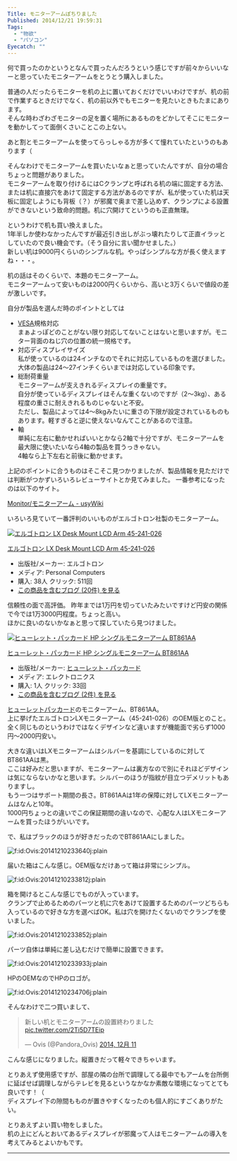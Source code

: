 ```yaml
---
Title: モニターアームぽちりました
Published: 2014/12/21 19:59:31
Tags:
  - "物欲"
  - "パソコン"
Eyecatch: ""
---
```

<p>何で買ったのかというとなんで買ったんだろうという感じですが前々からいいなーと思っていたモニターアームをとうとう購入しました。</p>

<p>普通の人だったらモニターを机の上に置いておくだけでいいわけですが、机の前で作業するときだけでなく、机の前以外でもモニターを見たいときもたまにあります。<br/>
そんな時わざわざモニターの足を置く場所にあるものをどかしてそこにモニターを動かしてって面倒くさいことこの上ない。</p>

<p>あと割とモニターアームを使ってらっしゃる方が多くて憧れていたというのもあります（</p>

<p>そんなわけでモニターアームを買いたいなぁと思っていたんですが、自分の場合ちょっと問題がありました。<br/>
モニターアームを取り付けるにはCクランプと呼ばれる机の端に固定する方法、または机に直接穴をあけて固定する方法があるのですが、私が使っていた机は天板に固定しようにも背板（？）が邪魔で奥まで差し込めず、クランプによる設置ができないという致命的問題。机に穴開けてというのも正直無理。</p>

<p>というわけで机も買い換えました。<br/>
1年半しか使わなかったんですが最近引き出しがぶっ壊れたりして正直イラッとしていたので良い機会です。（そう自分に言い聞かせました。）<br/>
新しい机は9000円くらいのシンプルな机。やっぱシンプルな方が長く使えますね・・・。</p>

<p>机の話はそのくらいで、本題のモニターアーム。<br/>
モニターアームって安いものは2000円くらいから、高いと3万くらいで値段の差が激しいです。</p>

<p>自分が製品を選んだ時のポイントとしては</p>

<ul>
<li><a class="keyword" href="http://d.hatena.ne.jp/keyword/VESA">VESA</a>規格対応<br/>
まぁよっぽどのことがない限り対応してないことはないと思いますが。モニター背面のねじ穴の位置の統一規格です。</li>
<li>対応ディスプレイサイズ<br/>
私が使っているのは24インチなのでそれに対応しているものを選びました。大体の製品は24～27インチくらいまでは対応している印象です。</li>
<li>総耐荷重量<br/>
モニターアームが支えきれるディスプレイの重量です。<br/>
自分が使っているディスプレイはそんな重くないのですが（2～3kg）、ある程度の重さに耐えきれるものじゃないと不安。<br/>
ただし、製品によっては4～8kgみたいに重さの下限が設定されているものもあります。軽すぎると逆に使えないなんてことがあるので注意。</li>
<li>軸<br/>
単純に左右に動かせればいいとかなら2軸で十分ですが、モニターアームを最大限に使いたいなら4軸の製品を買うっきゃない。<br/>
4軸なら上下左右と前後に動かせます。</li>
</ul>


<p>上記のポイントに合うものはそこそこ見つかりましたが、製品情報を見ただけでは判断がつかずいろいろレビューサイトとか見てみました。
一番参考になったのは以下のサイト。</p>

<p><a href="http://pc.usy.jp/wiki/158.html">Monitor/&#x30E2;&#x30CB;&#x30BF;&#x30FC;&#x30A2;&#x30FC;&#x30E0; - usyWiki</a></p>

<p>いろいろ見ていて一番評判のいいものがエルゴトロン社製のモニターアーム。</p>

<p><div class="hatena-asin-detail"><a href="http://www.amazon.co.jp/exec/obidos/ASIN/B00358RIRC/ovis91-22/"><img src="http://ecx.images-amazon.com/images/I/31U9FY8LSdL._SL160_.jpg" class="hatena-asin-detail-image" alt="エルゴトロン LX Desk Mount LCD Arm 45-241-026" title="エルゴトロン LX Desk Mount LCD Arm 45-241-026"></a><div class="hatena-asin-detail-info"><p class="hatena-asin-detail-title"><a href="http://www.amazon.co.jp/exec/obidos/ASIN/B00358RIRC/ovis91-22/">エルゴトロン LX Desk Mount LCD Arm 45-241-026</a></p><ul><li><span class="hatena-asin-detail-label">出版社/メーカー:</span> エルゴトロン</li><li><span class="hatena-asin-detail-label">メディア:</span> Personal Computers</li><li><span class="hatena-asin-detail-label">購入</span>: 38人 <span class="hatena-asin-detail-label">クリック</span>: 511回</li><li><a href="http://d.hatena.ne.jp/asin/B00358RIRC/ovis91-22" target="_blank">この商品を含むブログ (20件) を見る</a></li></ul></div><div class="hatena-asin-detail-foot"></div></div></p>

<p>信頼性の面で高評価。
昨年までは1万円を切っていたみたいですけど円安の関係で今では1万3000円程度。ちょっと高い。<br/>
ほかに良いのないかなぁと思って探していたら見つけました。</p>

<p><div class="hatena-asin-detail"><a href="http://www.amazon.co.jp/exec/obidos/ASIN/B006PYJD44/ovis91-22/"><img src="http://ecx.images-amazon.com/images/I/31CNJYZmxEL._SL160_.jpg" class="hatena-asin-detail-image" alt="ヒューレット・パッカード HP シングルモニターアーム BT861AA" title="ヒューレット・パッカード HP シングルモニターアーム BT861AA"></a><div class="hatena-asin-detail-info"><p class="hatena-asin-detail-title"><a href="http://www.amazon.co.jp/exec/obidos/ASIN/B006PYJD44/ovis91-22/">ヒューレット・パッカード HP シングルモニターアーム BT861AA</a></p><ul><li><span class="hatena-asin-detail-label">出版社/メーカー:</span> <a class="keyword" href="http://d.hatena.ne.jp/keyword/%A5%D2%A5%E5%A1%BC%A5%EC%A5%C3%A5%C8%A1%A6%A5%D1%A5%C3%A5%AB%A1%BC%A5%C9">ヒューレット・パッカード</a></li><li><span class="hatena-asin-detail-label">メディア:</span> エレクトロニクス</li><li><span class="hatena-asin-detail-label">購入</span>: 1人 <span class="hatena-asin-detail-label">クリック</span>: 33回</li><li><a href="http://d.hatena.ne.jp/asin/B006PYJD44/ovis91-22" target="_blank">この商品を含むブログ (2件) を見る</a></li></ul></div><div class="hatena-asin-detail-foot"></div></div></p>

<p><a class="keyword" href="http://d.hatena.ne.jp/keyword/%A5%D2%A5%E5%A1%BC%A5%EC%A5%C3%A5%C8%A5%D1%A5%C3%A5%AB%A1%BC%A5%C9">ヒューレットパッカード</a>のモニターアーム、BT861AA。<br/>
上に挙げたエルゴトロンLXモニターアーム（45-241-026）のOEM版とのこと。<br/>
全く同じものというわけではなくデザインなど違いますが機能面で劣らず1000円～2000円安い。</p>

<p>大きな違いはLXモニターアームはシルバーを基調にしているのに対してBT861AAは黒。<br/>
ここは好みだと思いますが、モニターアームは裏方なので別にそれほどデザインは気にならないかなと思います。シルバーのほうが指紋が目立つデメリットもありますし。<br/>
もう一つはサポート期間の長さ。BT861AAは1年の保障に対してLXモニターアームはなんと10年。<br/>
1000円ちょっとの違いでこの保証期間の違いなので、心配な人はLXモニターアームを買ったほうがいいです。</p>

<p>で、私はブラックのほうが好きだったのでBT861AAにしました。</p>

<p><span itemscope itemtype="http://schema.org/Photograph"><img src="20141210233640.jpg" alt="f:id:Ovis:20141210233640j:plain" title="f:id:Ovis:20141210233640j:plain" class="hatena-fotolife" itemprop="image"></span></p>


<p>届いた箱はこんな感じ。OEM版なだけあって箱は非常にシンプル。</p>

<p><span itemscope itemtype="http://schema.org/Photograph"><img src="20141210233812.jpg" alt="f:id:Ovis:20141210233812j:plain" title="f:id:Ovis:20141210233812j:plain" class="hatena-fotolife" itemprop="image"></span></p>


<p>箱を開けるとこんな感じでものが入っています。<br/>
クランプで止めるためのパーツと机に穴をあけて設置するためのパーツどちらも入っているので好きな方を選べばOK。私は穴を開けたくないのでクランプを使いました。</p>

<p><span itemscope itemtype="http://schema.org/Photograph"><img src="20141210233852.jpg" alt="f:id:Ovis:20141210233852j:plain" title="f:id:Ovis:20141210233852j:plain" class="hatena-fotolife" itemprop="image"></span></p>


<p>パーツ自体は単純に差し込むだけで簡単に設置できます。</p>

<p><span itemscope itemtype="http://schema.org/Photograph"><img src="20141210233933.jpg" alt="f:id:Ovis:20141210233933j:plain" title="f:id:Ovis:20141210233933j:plain" class="hatena-fotolife" itemprop="image"></span></p>


<p>HPのOEMなのでHPのロゴが。</p>

<p><span itemscope itemtype="http://schema.org/Photograph"><img src="20141210234706.jpg" alt="f:id:Ovis:20141210234706j:plain" title="f:id:Ovis:20141210234706j:plain" class="hatena-fotolife" itemprop="image"></span></p>


<p>そんなわけで二つ買いまして、</p>

<p><blockquote class="twitter-tweet" lang="ja"><p>新しい机とモニターアームの設置終わりました <a href="http://t.co/2Ti5D7TEip">pic.twitter.com/2Ti5D7TEip</a></p>&mdash; Ovis (@Pandora_Ovis) <a href="https://twitter.com/Pandora_Ovis/status/543028106995306497">2014, 12月 11</a></blockquote><script async src="//platform.twitter.com/widgets.js" charset="utf-8"></script></p>

<p>こんな感じになりました。縦置きだって軽々できちゃいます。</p>

<p>とりあえず使用感ですが、部屋の隣の台所で調理してる最中でもアームを台所側に延ばせば調理しながらテレビを見るというなかなか素敵な環境になってとても良いです！（<br/>
ディスプレイ下の隙間もものが置きやすくなったのも個人的にすごくありがたい。</p>

<p>とりあえずよい買い物をしました。<br/>
机の上にどんとおいてあるディスプレイが邪魔って人はモニターアームの導入を考えてみるとよいかもです。</p>

***